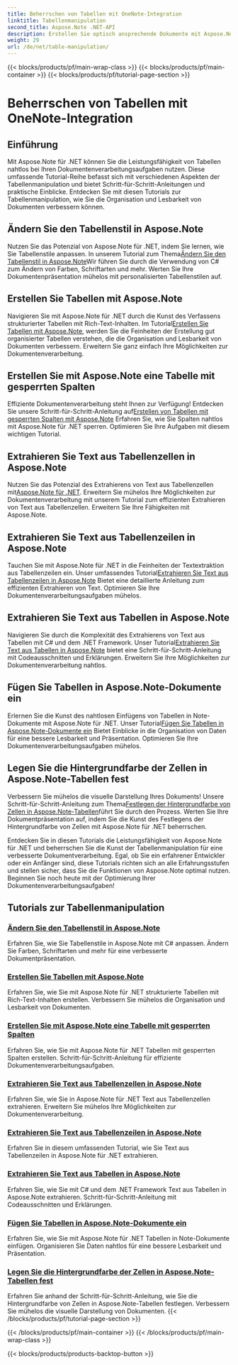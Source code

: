 ```yaml
---
title: Beherrschen von Tabellen mit OneNote-Integration
linktitle: Tabellenmanipulation
second_title: Aspose.Note .NET-API
description: Erstellen Sie optisch ansprechende Dokumente mit Aspose.Note für .NET! Entdecken Sie Tutorials zur Tabellenmanipulation – Stile ändern, Tabellen erstellen, Text extrahieren und mehr.
weight: 29
url: /de/net/table-manipulation/
---
```


{{< blocks/products/pf/main-wrap-class >}}
{{< blocks/products/pf/main-container >}}
{{< blocks/products/pf/tutorial-page-section >}}

# Beherrschen von Tabellen mit OneNote-Integration


## Einführung

Mit Aspose.Note für .NET können Sie die Leistungsfähigkeit von Tabellen nahtlos bei Ihren Dokumentenverarbeitungsaufgaben nutzen. Diese umfassende Tutorial-Reihe befasst sich mit verschiedenen Aspekten der Tabellenmanipulation und bietet Schritt-für-Schritt-Anleitungen und praktische Einblicke. Entdecken Sie mit diesen Tutorials zur Tabellenmanipulation, wie Sie die Organisation und Lesbarkeit von Dokumenten verbessern können.

## Ändern Sie den Tabellenstil in Aspose.Note

 Nutzen Sie das Potenzial von Aspose.Note für .NET, indem Sie lernen, wie Sie Tabellenstile anpassen. In unserem Tutorial zum Thema[Ändern Sie den Tabellenstil in Aspose.Note](./change-table-style/)Wir führen Sie durch die Verwendung von C# zum Ändern von Farben, Schriftarten und mehr. Werten Sie Ihre Dokumentenpräsentation mühelos mit personalisierten Tabellenstilen auf.

## Erstellen Sie Tabellen mit Aspose.Note

 Navigieren Sie mit Aspose.Note für .NET durch die Kunst des Verfassens strukturierter Tabellen mit Rich-Text-Inhalten. Im Tutorial[Erstellen Sie Tabellen mit Aspose.Note](./compose-tables/), werden Sie die Feinheiten der Erstellung gut organisierter Tabellen verstehen, die die Organisation und Lesbarkeit von Dokumenten verbessern. Erweitern Sie ganz einfach Ihre Möglichkeiten zur Dokumentenverarbeitung.

## Erstellen Sie mit Aspose.Note eine Tabelle mit gesperrten Spalten

 Effiziente Dokumentenverarbeitung steht Ihnen zur Verfügung! Entdecken Sie unsere Schritt-für-Schritt-Anleitung auf[Erstellen von Tabellen mit gesperrten Spalten mit Aspose.Note](./create-table-locked-columns/) Erfahren Sie, wie Sie Spalten nahtlos mit Aspose.Note für .NET sperren. Optimieren Sie Ihre Aufgaben mit diesem wichtigen Tutorial.

## Extrahieren Sie Text aus Tabellenzellen in Aspose.Note

 Nutzen Sie das Potenzial des Extrahierens von Text aus Tabellenzellen mit[Aspose.Note für .NET](./extract-text-cell/). Erweitern Sie mühelos Ihre Möglichkeiten zur Dokumentenverarbeitung mit unserem Tutorial zum effizienten Extrahieren von Text aus Tabellenzellen. Erweitern Sie Ihre Fähigkeiten mit Aspose.Note.

## Extrahieren Sie Text aus Tabellenzeilen in Aspose.Note

Tauchen Sie mit Aspose.Note für .NET in die Feinheiten der Textextraktion aus Tabellenzeilen ein. Unser umfassendes Tutorial[Extrahieren Sie Text aus Tabellenzeilen in Aspose.Note](./extract-text-row/) Bietet eine detaillierte Anleitung zum effizienten Extrahieren von Text. Optimieren Sie Ihre Dokumentenverarbeitungsaufgaben mühelos.

## Extrahieren Sie Text aus Tabellen in Aspose.Note

 Navigieren Sie durch die Komplexität des Extrahierens von Text aus Tabellen mit C# und dem .NET Framework. Unser Tutorial[Extrahieren Sie Text aus Tabellen in Aspose.Note](./extract-text-table/) bietet eine Schritt-für-Schritt-Anleitung mit Codeausschnitten und Erklärungen. Erweitern Sie Ihre Möglichkeiten zur Dokumentenverarbeitung nahtlos.

## Fügen Sie Tabellen in Aspose.Note-Dokumente ein

 Erlernen Sie die Kunst des nahtlosen Einfügens von Tabellen in Note-Dokumente mit Aspose.Note für .NET. Unser Tutorial[Fügen Sie Tabellen in Aspose.Note-Dokumente ein](./insert-tables/) Bietet Einblicke in die Organisation von Daten für eine bessere Lesbarkeit und Präsentation. Optimieren Sie Ihre Dokumentenverarbeitungsaufgaben mühelos.

## Legen Sie die Hintergrundfarbe der Zellen in Aspose.Note-Tabellen fest

 Verbessern Sie mühelos die visuelle Darstellung Ihres Dokuments! Unsere Schritt-für-Schritt-Anleitung zum Thema[Festlegen der Hintergrundfarbe von Zellen in Aspose.Note-Tabellen](./set-cell-background-color/)führt Sie durch den Prozess. Werten Sie Ihre Dokumentpräsentation auf, indem Sie die Kunst des Festlegens der Hintergrundfarbe von Zellen mit Aspose.Note für .NET beherrschen.

Entdecken Sie in diesen Tutorials die Leistungsfähigkeit von Aspose.Note für .NET und beherrschen Sie die Kunst der Tabellenmanipulation für eine verbesserte Dokumentverarbeitung. Egal, ob Sie ein erfahrener Entwickler oder ein Anfänger sind, diese Tutorials richten sich an alle Erfahrungsstufen und stellen sicher, dass Sie die Funktionen von Aspose.Note optimal nutzen. Beginnen Sie noch heute mit der Optimierung Ihrer Dokumentenverarbeitungsaufgaben!
## Tutorials zur Tabellenmanipulation
### [Ändern Sie den Tabellenstil in Aspose.Note](./change-table-style/)
Erfahren Sie, wie Sie Tabellenstile in Aspose.Note mit C# anpassen. Ändern Sie Farben, Schriftarten und mehr für eine verbesserte Dokumentpräsentation.
### [Erstellen Sie Tabellen mit Aspose.Note](./compose-tables/)
Erfahren Sie, wie Sie mit Aspose.Note für .NET strukturierte Tabellen mit Rich-Text-Inhalten erstellen. Verbessern Sie mühelos die Organisation und Lesbarkeit von Dokumenten.
### [Erstellen Sie mit Aspose.Note eine Tabelle mit gesperrten Spalten](./create-table-locked-columns/)
Erfahren Sie, wie Sie mit Aspose.Note für .NET Tabellen mit gesperrten Spalten erstellen. Schritt-für-Schritt-Anleitung für effiziente Dokumentenverarbeitungsaufgaben.
### [Extrahieren Sie Text aus Tabellenzellen in Aspose.Note](./extract-text-cell/)
Erfahren Sie, wie Sie in Aspose.Note für .NET Text aus Tabellenzellen extrahieren. Erweitern Sie mühelos Ihre Möglichkeiten zur Dokumentenverarbeitung.
### [Extrahieren Sie Text aus Tabellenzeilen in Aspose.Note](./extract-text-row/)
Erfahren Sie in diesem umfassenden Tutorial, wie Sie Text aus Tabellenzeilen in Aspose.Note für .NET extrahieren.
### [Extrahieren Sie Text aus Tabellen in Aspose.Note](./extract-text-table/)
Erfahren Sie, wie Sie mit C# und dem .NET Framework Text aus Tabellen in Aspose.Note extrahieren. Schritt-für-Schritt-Anleitung mit Codeausschnitten und Erklärungen.
### [Fügen Sie Tabellen in Aspose.Note-Dokumente ein](./insert-tables/)
Erfahren Sie, wie Sie mit Aspose.Note für .NET Tabellen in Note-Dokumente einfügen. Organisieren Sie Daten nahtlos für eine bessere Lesbarkeit und Präsentation.
### [Legen Sie die Hintergrundfarbe der Zellen in Aspose.Note-Tabellen fest](./set-cell-background-color/)
Erfahren Sie anhand der Schritt-für-Schritt-Anleitung, wie Sie die Hintergrundfarbe von Zellen in Aspose.Note-Tabellen festlegen. Verbessern Sie mühelos die visuelle Darstellung von Dokumenten.
{{< /blocks/products/pf/tutorial-page-section >}}

{{< /blocks/products/pf/main-container >}}
{{< /blocks/products/pf/main-wrap-class >}}

{{< blocks/products/products-backtop-button >}}
